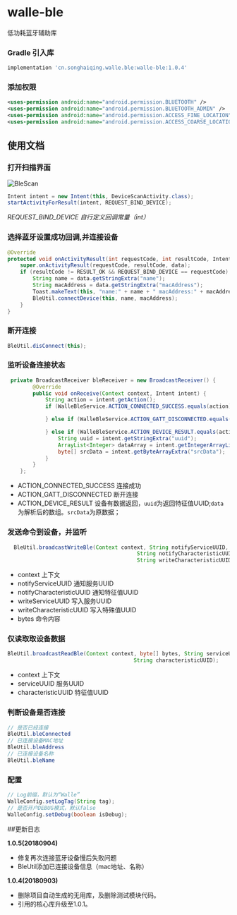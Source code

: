
# walle-ble
 低功耗蓝牙辅助库

### Gradle 引入库

```groovy
implementation 'cn.songhaiqing.walle.ble:walle-ble:1.0.4'
```

### 添加权限
```xml
<uses-permission android:name="android.permission.BLUETOOTH" />
<uses-permission android:name="android.permission.BLUETOOTH_ADMIN" />
<uses-permission android:name="android.permission.ACCESS_FINE_LOCATION" />
<uses-permission android:name="android.permission.ACCESS_COARSE_LOCATION" />
```

## 使用文档
### 打开扫描界面

![BleScan](https://github.com/HarlanSong/Walle/tree/master/images/bleScan.png)

```java
Intent intent = new Intent(this, DeviceScanActivity.class);
startActivityForResult(intent, REQUEST_BIND_DEVICE);
```
*REQUEST_BIND_DEVICE 自行定义回调常量（int）*

### 选择蓝牙设置成功回调,并连接设备

```java
@Override
protected void onActivityResult(int requestCode, int resultCode, Intent data) {
	super.onActivityResult(requestCode, resultCode, data);
	if (resultCode != RESULT_OK && REQUEST_BIND_DEVICE == requestCode) {
		String name = data.getStringExtra("name");
		String macAddress = data.getStringExtra("macAddress");
		Toast.makeText(this, "name:" + name + " macAddress:" + macAddress, Toast.LENGTH_LONG).show();
		BleUtil.connectDevice(this, name, macAddress);
	}
}
```

### 断开连接

```java
BleUtil.disConnect(this);
```

### 监听设备连接状态

```java
 private BroadcastReceiver bleReceiver = new BroadcastReceiver() {
        @Override
        public void onReceive(Context context, Intent intent) {
            String action = intent.getAction();
            if (WalleBleService.ACTION_CONNECTED_SUCCESS.equals(action)) {

            } else if (WalleBleService.ACTION_GATT_DISCONNECTED.equals(action)) {

            } else if (WalleBleService.ACTION_DEVICE_RESULT.equals(action)) {
				String uuid = intent.getStringExtra("uuid");
				ArrayList<Integer> dataArray = intent.getIntegerArrayListExtra("data");
				byte[] srcData = intent.getByteArrayExtra("srcData");
            }
        }
    };
```

* ACTION_CONNECTED_SUCCESS 连接成功
* ACTION_GATT_DISCONNECTED 断开连接
* ACTION_DEVICE_RESULT 设备有数据返回，`uuid`为返回特征值UUID;`data`为解析后的数组。`srcData`为原数据；

### 发送命令到设备，并监听

```java
  BleUtil.broadcastWriteBle(Context context, String notifyServiceUUID,
                                         String notifyCharacteristicUUID, String writeServiceUUID,
                                         String writeCharacteristicUUID, byte[] bytes);
```
*  context 上下文
*  notifyServiceUUID 通知服务UUID
*  notifyCharacteristicUUID  通知特征值UUID
*  writeServiceUUID 写入服务UUID
*  writeCharacteristicUUID 写入特殊值UUID
*  bytes 命令内容

### 仅读取取设备数据

```java
BleUtil.broadcastReadBle(Context context, byte[] bytes, String serviceUUID,
                                        String characteristicUUID);
```

*  context 上下文
*  serviceUUID 服务UUID
*  characteristicUUID  特征值UUID

### 判断设备是否连接
```java
// 是否已经连接
BleUtil.bleConnected
// 已连接设备MAC地址
BleUtil.bleAddress
// 已连接设备名称
BleUtil.bleName
```

### 配置

```java
// Log前缀，默认为“Walle”
WalleConfig.setLogTag(String tag);
// 是否开户DEBUG模式，默认false
WalleConfig.setDebug(boolean isDebug);
```

##更新日志

**1.0.5(20180904)**
* 修复再次连接蓝牙设备慢后失败问题
* BleUtil添加已连接设备信息（mac地址、名称）

**1.0.4(20180903)**
* 删除项目自动生成的无用库，及删除测试模块代码。
* 引用的核心库升级至1.0.1。

